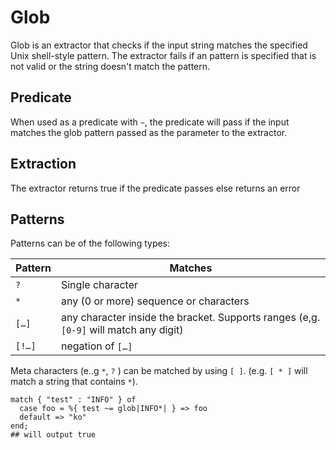 # Glob

Glob is an extractor that checks if the input string matches the specified Unix shell-style pattern. The extractor fails if an pattern is specified that is not valid or the string doesn't match the pattern.

## Predicate

When used as a predicate with `~`, the predicate will pass if the input matches the glob pattern passed as the parameter to the extractor.

## Extraction

The extractor returns true if the predicate passes else returns an error

## Patterns

Patterns can be of the following types:

| Pattern | Matches                                                                               |
| ------- | ------------------------------------------------------------------------------------- |
| `?`     | Single character                                                                      |
| `*`     | any (0 or more) sequence or characters                                                |
| `[…]`   | any character inside the bracket. Supports ranges (e,g. `[0-9]` will match any digit) |
| `[!…]`  | negation of `[…]`                                                                     |

Meta characters (e..g `*`, `?` ) can be matched by using `[ ]`. (e.g. `[ * ]` will match a string that contains `*`).

```tremor
match { "test" : "INFO" } of
  case foo = %{ test ~= glob|INFO*| } => foo
  default => "ko"
end;
## will output true
```

